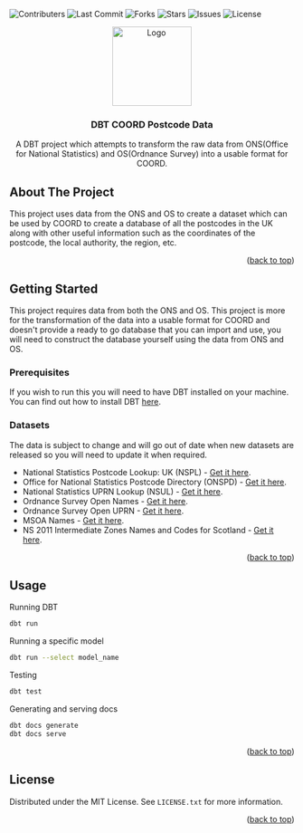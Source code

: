 <a name="readme-top"></a>
![Contributers](https://img.shields.io/gitlab/contributors/coord%2Fdbt_coord_postcode_data?gitlab_url=https%3A%2F%2Fgitlab.coord.uk&style=for-the-badge)
![Last Commit](https://img.shields.io/gitlab/last-commit/coord%2Fdbt_coord_postcode_data?gitlab_url=https%3A%2F%2Fgitlab.coord.uk&style=for-the-badge)
![Forks](https://img.shields.io/gitlab/forks/coord%2Fdbt_coord_postcode_data?gitlab_url=https%3A%2F%2Fgitlab.coord.uk&style=for-the-badge)
![Stars](https://img.shields.io/gitlab/stars/coord%2Fdbt_coord_postcode_data?gitlab_url=https%3A%2F%2Fgitlab.coord.uk&style=for-the-badge)
![Issues](https://img.shields.io/gitlab/issues/all/coord%2Fdbt_coord_postcode_data?gitlab_url=https%3A%2F%2Fgitlab.coord.uk&style=for-the-badge)
![License](https://img.shields.io/gitlab/license/coord%2Fdbt_coord_postcode_data?gitlab_url=https%3A%2F%2Fgitlab.coord.uk&style=for-the-badge)
<br />

<div align="center">
  <a href="https://github.com/bowedyapper/dbt-coord-postcode-data">
    <img src="https://cdn.coord.uk/COORD_DBT_Logo.png" alt="Logo" height="140">
  </a>

<h3 align="center">DBT COORD Postcode Data</h3>

  <p align="center">
    A DBT project which attempts to transform the raw data from ONS(Office for National Statistics) and OS(Ordnance Survey) into a usable format for COORD.
  </p>
</div>

## About The Project

This project uses data from the ONS and OS to create a dataset which can be used by COORD to create a database of all the postcodes in the UK along with other useful information such as the coordinates of the postcode, the local authority, the region, etc.

<p align="right">(<a href="#readme-top">back to top</a>)</p>

## Getting Started

This project requires data from both the ONS and OS. This project is more for the transformation of the data into a usable format for COORD and doesn't provide a ready to go database that you can import and use, you will need to construct the database yourself using the data from ONS and OS.

### Prerequisites

If you wish to run this you will need to have DBT installed on your machine. You can find out how to install DBT [here](https://docs.getdbt.com/dbt-cli/installation).

### Datasets

The data is subject to change and will go out of date when new datasets are released so you will need to update it when required.

- National Statistics Postcode Lookup: UK (NSPL) - [Get it here](<https://geoportal.statistics.gov.uk/search?collection=Dataset&sort=-created&tags=all(PRD_NSPL)>).
- Office for National Statistics Postcode Directory (ONSPD) - [Get it here](<https://geoportal.statistics.gov.uk/search?collection=Dataset&sort=-created&tags=all(PRD_ONSPD)>).
- National Statistics UPRN Lookup (NSUL) - [Get it here](<https://geoportal.statistics.gov.uk/search?collection=Dataset&sort=-created&tags=all(PRD_NSUL)>).
- Ordnance Survey Open Names - [Get it here](https://www.ordnancesurvey.co.uk/products/os-open-names).
- Ordnance Survey Open UPRN - [Get it here](https://www.ordnancesurvey.co.uk/products/os-open-uprn).
- MSOA Names - [Get it here](https://houseofcommonslibrary.github.io/msoanames/).
- NS 2011 Intermediate Zones Names and Codes for Scotland - [Get it here](https://geoportal.statistics.gov.uk/datasets/intermediate-zones-december-2011-names-and-codes-in-scotland-2/explore).

<p align="right">(<a href="#readme-top">back to top</a>)</p>

## Usage

Running DBT

```sh
dbt run
```

Running a specific model

```sh
dbt run --select model_name
```

Testing

```sh
dbt test
```

Generating and serving docs

```sh
dbt docs generate
dbt docs serve
```

<p align="right">(<a href="#readme-top">back to top</a>)</p>

## License

Distributed under the MIT License. See `LICENSE.txt` for more information.

<p align="right">(<a href="#readme-top">back to top</a>)</p>

